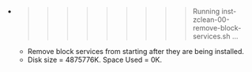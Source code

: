 * >>>>>>>>> Running inst-zclean-00-remove-block-services.sh ...
  * Remove block services from starting after they are being installed.
  * Disk size = 4875776K. Space Used = 0K.
